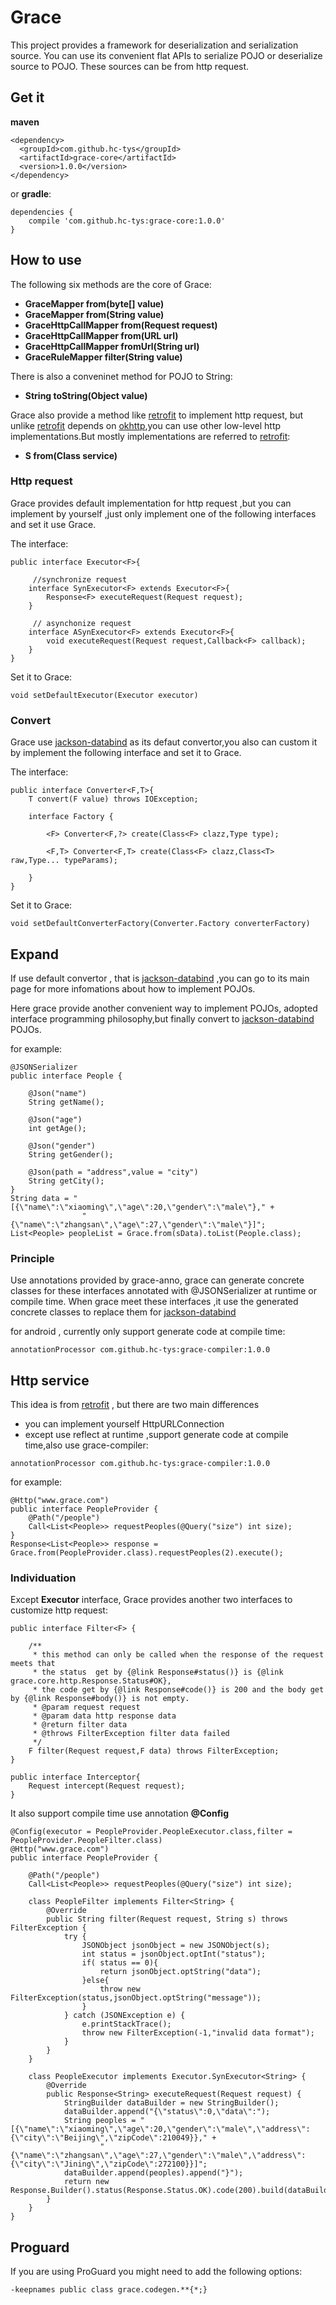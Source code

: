 # Grace

This project provides a framework for deserialization and serialization source.
You can use its convenient flat APIs to serialize POJO or deserialize source to POJO. These sources can be from http request.

## Get it

**maven**

```
<dependency>
  <groupId>com.github.hc-tys</groupId>
  <artifactId>grace-core</artifactId>
  <version>1.0.0</version>
</dependency>
```
or **gradle**:

```
dependencies {
    compile 'com.github.hc-tys:grace-core:1.0.0'
}
```

## How to use

The following six methods are the core of Grace:

* **GraceMapper from(byte[] value)**
* **GraceMapper from(String value)**
* **GraceHttpCallMapper from(Request request)**
* **GraceHttpCallMapper from(URL url)**
* **GraceHttpCallMapper fromUrl(String url)**
* **GraceRuleMapper filter(String value)**

There is also a conveninet method for POJO to String:

* **String toString(Object value)**

Grace also provide a method like [retrofit](https://github.com/square/retrofit) to implement http request, but unlike [retrofit](https://github.com/square/retrofit) depends on [okhttp](https://github.com/square/okhttp),you can use other low-level http implementations.But mostly implementations are referred to [retrofit](https://github.com/square/retrofit):

* **S from(Class service)**

### Http request
Grace provides default implementation for http request ,but you can implement by yourself ,just only implement one of the following interfaces and set it use Grace.

The interface:

```
public interface Executor<F>{

	 //synchronize request
    interface SynExecutor<F> extends Executor<F>{
        Response<F> executeRequest(Request request);
    }
	
	 // asynchonize request
    interface ASynExecutor<F> extends Executor<F>{
        void executeRequest(Request request,Callback<F> callback);
    }
}
```

Set it to Grace:

```
void setDefaultExecutor(Executor executor)
```

### Convert
Grace use [jackson-databind](https://github.com/FasterXML/jackson-databind/edit/master/README.md) as its defaut convertor,you also can custom it by implement the following interface and set it to Grace.

The interface:

```
public interface Converter<F,T>{
    T convert(F value) throws IOException;

    interface Factory {

        <F> Converter<F,?> create(Class<F> clazz,Type type);

        <F,T> Converter<F,T> create(Class<F> clazz,Class<T> raw,Type... typeParams);

    }
}
```
Set it to Grace:

```
void setDefaultConverterFactory(Converter.Factory converterFactory)
```
## Expand

If use default convertor , that is [jackson-databind](https://github.com/FasterXML/jackson-databind/edit/master/README.md) ,you can go to its main page for more infomations about how to implement POJOs.

Here grace provide another convenient way to implement POJOs, adopted interface programming philosophy,but finally convert to [jackson-databind](https://github.com/FasterXML/jackson-databind/edit/master/README.md) POJOs.

for example:

```
@JSONSerializer
public interface People {

    @Json("name")
    String getName();

    @Json("age")
    int getAge();

    @Json("gender")
    String getGender();

    @Json(path = "address",value = "city")
    String getCity();
}
String data = "[{\"name\":\"xiaoming\",\"age\":20,\"gender\":\"male\"}," +
                "{\"name\":\"zhangsan\",\"age\":27,\"gender\":\"male\"}]";
List<People> peopleList = Grace.from(sData).toList(People.class);
```

### Principle

Use annotations provided by grace-anno, grace can generate concrete classes for these interfaces annotated with @JSONSerializer at runtime or compile time. When grace meet these interfaces ,it use the generated concrete classes to replace them for [jackson-databind](https://github.com/FasterXML/jackson-databind/edit/master/README.md)

for android , currently only support generate code at compile time:

```
annotationProcessor com.github.hc-tys:grace-compiler:1.0.0

```

## Http service

This idea is from [retrofit](https://github.com/square/retrofit) , but there are two main differences

* you can implement yourself HttpURLConnection
* except use reflect at runtime ,support generate code at compile time,also use grace-compiler:

```
annotationProcessor com.github.hc-tys:grace-compiler:1.0.0

```

for example:

```
@Http("www.grace.com")
public interface PeopleProvider {
    @Path("/people")
    Call<List<People>> requestPeoples(@Query("size") int size);
}
Response<List<People>> response = Grace.from(PeopleProvider.class).requestPeoples(2).execute();
```

### Individuation

Except **Executor** interface, Grace provides another two interfaces to customize http request:

```
public interface Filter<F> {

    /**
     * this method can only be called when the response of the request meets that
     * the status  get by {@link Response#status()} is {@link grace.core.http.Response.Status#OK},
     * the code get by {@link Response#code()} is 200 and the body get by {@link Response#body()} is not empty.
     * @param request request
     * @param data http response data
     * @return filter data
     * @throws FilterException filter data failed
     */
    F filter(Request request,F data) throws FilterException;
}

public interface Interceptor{
    Request intercept(Request request);
}

```

It also support compile time use annotation **@Config**

```
@Config(executor = PeopleProvider.PeopleExecutor.class,filter = PeopleProvider.PeopleFilter.class)
@Http("www.grace.com")
public interface PeopleProvider {

    @Path("/people")
    Call<List<People>> requestPeoples(@Query("size") int size);

    class PeopleFilter implements Filter<String> {
        @Override
        public String filter(Request request, String s) throws FilterException {
            try {
                JSONObject jsonObject = new JSONObject(s);
                int status = jsonObject.optInt("status");
                if( status == 0){
                    return jsonObject.optString("data");
                }else{
                    throw new FilterException(status,jsonObject.optString("message"));
                }
            } catch (JSONException e) {
                e.printStackTrace();
                throw new FilterException(-1,"invalid data format");
            }
        }
    }

    class PeopleExecutor implements Executor.SynExecutor<String> {
        @Override
        public Response<String> executeRequest(Request request) {
            StringBuilder dataBuilder = new StringBuilder();
            dataBuilder.append("{\"status\":0,\"data\":");
            String peoples = "[{\"name\":\"xiaoming\",\"age\":20,\"gender\":\"male\",\"address\":{\"city\":\"Beijing\",\"zipCode\":210049}}," +
                    "{\"name\":\"zhangsan\",\"age\":27,\"gender\":\"male\",\"address\":{\"city\":\"Jining\",\"zipCode\":272100}}]";
            dataBuilder.append(peoples).append("}");
            return new Response.Builder().status(Response.Status.OK).code(200).build(dataBuilder.toString());
        }
    }
}
```

## Proguard

If you are using ProGuard you might need to add the following options:

```
-keepnames public class grace.codegen.**{*;}
```

